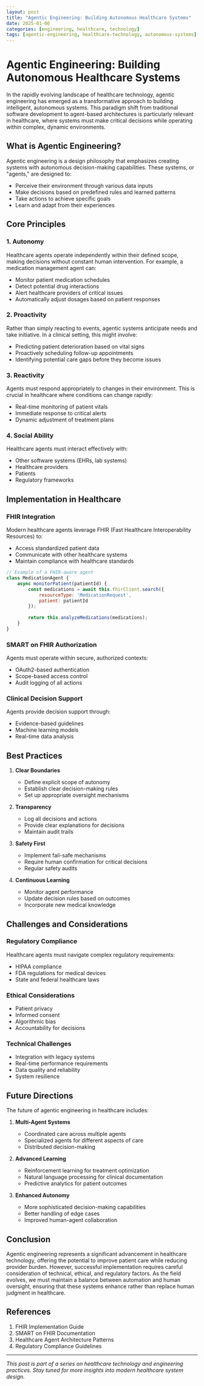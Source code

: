 ```yaml
---
layout: post
title: "Agentic Engineering: Building Autonomous Healthcare Systems"
date: 2025-01-06
categories: [engineering, healthcare, technology]
tags: [agentic-engineering, healthcare-technology, autonomous-systems]
---
```


# Agentic Engineering: Building Autonomous Healthcare Systems

In the rapidly evolving landscape of healthcare technology, agentic engineering has emerged as a transformative approach to building intelligent, autonomous systems. This paradigm shift from traditional software development to agent-based architectures is particularly relevant in healthcare, where systems must make critical decisions while operating within complex, dynamic environments.

## What is Agentic Engineering?

Agentic engineering is a design philosophy that emphasizes creating systems with autonomous decision-making capabilities. These systems, or "agents," are designed to:

- Perceive their environment through various data inputs
- Make decisions based on predefined rules and learned patterns
- Take actions to achieve specific goals
- Learn and adapt from their experiences

## Core Principles

### 1. Autonomy
Healthcare agents operate independently within their defined scope, making decisions without constant human intervention. For example, a medication management agent can:
- Monitor patient medication schedules
- Detect potential drug interactions
- Alert healthcare providers of critical issues
- Automatically adjust dosages based on patient responses

### 2. Proactivity
Rather than simply reacting to events, agentic systems anticipate needs and take initiative. In a clinical setting, this might involve:
- Predicting patient deterioration based on vital signs
- Proactively scheduling follow-up appointments
- Identifying potential care gaps before they become issues

### 3. Reactivity
Agents must respond appropriately to changes in their environment. This is crucial in healthcare where conditions can change rapidly:
- Real-time monitoring of patient vitals
- Immediate response to critical alerts
- Dynamic adjustment of treatment plans

### 4. Social Ability
Healthcare agents must interact effectively with:
- Other software systems (EHRs, lab systems)
- Healthcare providers
- Patients
- Regulatory frameworks

## Implementation in Healthcare

### FHIR Integration
Modern healthcare agents leverage FHIR (Fast Healthcare Interoperability Resources) to:
- Access standardized patient data
- Communicate with other healthcare systems
- Maintain compliance with healthcare standards

```javascript
// Example of a FHIR-aware agent
class MedicationAgent {
    async monitorPatient(patientId) {
        const medications = await this.fhirClient.search({
            resourceType: 'MedicationRequest',
            patient: patientId
        });
        
        return this.analyzeMedications(medications);
    }
}
```

### SMART on FHIR Authorization
Agents must operate within secure, authorized contexts:
- OAuth2-based authentication
- Scope-based access control
- Audit logging of all actions

### Clinical Decision Support
Agents provide decision support through:
- Evidence-based guidelines
- Machine learning models
- Real-time data analysis

## Best Practices

1. **Clear Boundaries**
   - Define explicit scope of autonomy
   - Establish clear decision-making rules
   - Set up appropriate oversight mechanisms

2. **Transparency**
   - Log all decisions and actions
   - Provide clear explanations for decisions
   - Maintain audit trails

3. **Safety First**
   - Implement fail-safe mechanisms
   - Require human confirmation for critical decisions
   - Regular safety audits

4. **Continuous Learning**
   - Monitor agent performance
   - Update decision rules based on outcomes
   - Incorporate new medical knowledge

## Challenges and Considerations

### Regulatory Compliance
Healthcare agents must navigate complex regulatory requirements:
- HIPAA compliance
- FDA regulations for medical devices
- State and federal healthcare laws

### Ethical Considerations
- Patient privacy
- Informed consent
- Algorithmic bias
- Accountability for decisions

### Technical Challenges
- Integration with legacy systems
- Real-time performance requirements
- Data quality and reliability
- System resilience

## Future Directions

The future of agentic engineering in healthcare includes:

1. **Multi-Agent Systems**
   - Coordinated care across multiple agents
   - Specialized agents for different aspects of care
   - Distributed decision-making

2. **Advanced Learning**
   - Reinforcement learning for treatment optimization
   - Natural language processing for clinical documentation
   - Predictive analytics for patient outcomes

3. **Enhanced Autonomy**
   - More sophisticated decision-making capabilities
   - Better handling of edge cases
   - Improved human-agent collaboration

## Conclusion

Agentic engineering represents a significant advancement in healthcare technology, offering the potential to improve patient care while reducing provider burden. However, successful implementation requires careful consideration of technical, ethical, and regulatory factors. As the field evolves, we must maintain a balance between automation and human oversight, ensuring that these systems enhance rather than replace human judgment in healthcare.

## References

1. FHIR Implementation Guide
2. SMART on FHIR Documentation
3. Healthcare Agent Architecture Patterns
4. Regulatory Compliance Guidelines

---

*This post is part of a series on healthcare technology and engineering practices. Stay tuned for more insights into modern healthcare system design.* 
